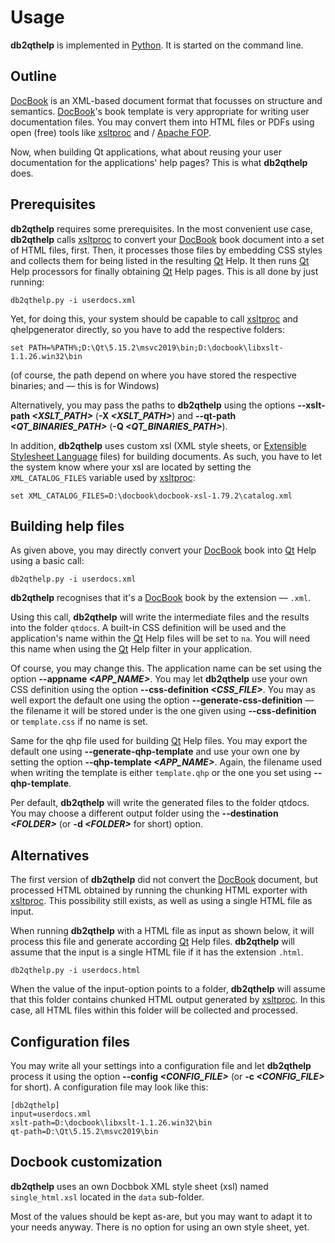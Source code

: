 # Usage

**db2qthelp** is implemented in [Python](https://www.python.org/). It is started on the command line.


## Outline

[DocBook](https://docbook.org/) is an XML-based document format that focusses on structure and semantics. [DocBook](https://docbook.org/)'s book template is very appropriate for writing user documentation files. You may convert them into HTML files or PDFs using open (free) tools like [xsltproc](https://gitlab.gnome.org/GNOME/libxslt) and / [Apache FOP](https://xmlgraphics.apache.org/fop/).

Now, when building Qt applications, what about reusing your user documentation for the applications&#39; help pages? This is what **db2qthelp** does.


## Prerequisites

**db2qthelp** requires some prerequisites. In the most convenient use case, **db2qthelp** calls  [xsltproc](https://gitlab.gnome.org/GNOME/libxslt) to convert your [DocBook](https://docbook.org/) book document into a set of HTML files, first. Then, it processes those files by embedding CSS styles and collects them for being listed in the resulting [Qt](https://www.qt.io/) Help. It then runs [Qt](https://www.qt.io/) Help processors for finally obtaining [Qt](https://www.qt.io/) Help pages. This is all done by just running:

```console
db2qthelp.py -i userdocs.xml
```

Yet, for doing this, your system should be capable to call [xsltproc](https://gitlab.gnome.org/GNOME/libxslt) and qhelpgenerator directly, so you have to add the respective folders:

```console
set PATH=%PATH%;D:\Qt\5.15.2\msvc2019\bin;D:\docbook\libxslt-1.1.26.win32\bin
```

(of course, the path depend on where you have stored the respective binaries; and &#8212; this is for Windows)

Alternatively, you may pass the paths to **db2qthelp** using the options __--xslt-path _&lt;XSLT_PATH&gt;___ (__-X _&lt;XSLT_PATH&gt;___) and __--qt-path _&lt;QT_BINARIES_PATH&gt;___ (__-Q _&lt;QT_BINARIES_PATH&gt;___).

In addition, **db2qthelp** uses custom xsl (XML style sheets, or [Extensible Stylesheet Language](https://de.wikipedia.org/wiki/Extensible_Stylesheet_Language) files) for building documents. As such, you have to let the system know where your xsl are located by setting the ```XML_CATALOG_FILES``` variable used by [xsltproc](https://gitlab.gnome.org/GNOME/libxslt):

```console
set XML_CATALOG_FILES=D:\docbook\docbook-xsl-1.79.2\catalog.xml
```


## Building help files

As given above, you may directly convert your [DocBook](https://docbook.org/) book into [Qt](https://www.qt.io/) Help using a basic call:

```console
db2qthelp.py -i userdocs.xml
```

**db2qthelp** recognises that it&#39;s a [DocBook](https://docbook.org/) book by the extension &#8212; ```.xml```.

Using this call, **db2qthelp** will write the intermediate files and the results into the folder ```qtdocs```. A built-in CSS definition will be used and the application&#39;s name within the [Qt](https://www.qt.io/) Help files will be set to ```na```. You will need this name when using the [Qt](https://www.qt.io/) Help filter in your application.

Of course, you may change this. The application name can be set using the option __--appname _&lt;APP_NAME&gt;___. You may let **db2qthelp** use your own CSS definition using the option __--css-definition _&lt;CSS_FILE&gt;___. You may as well export the default one using the option **--generate-css-definition** &#8212; the filename it will be stored under is the one given using __--css-definition__ or ```template.css``` if no name is set.

Same for the qhp file used for building [Qt](https://www.qt.io/) Help files. You may export the default one using **--generate-qhp-template** and use your own one by setting the option __--qhp-template _&lt;APP_NAME&gt;___. Again, the filename used when writing the template is either ```template.qhp``` or the one you set using __--qhp-template__.

Per default, **db2qthelp** will write the generated files to the folder qtdocs. You may choose a different output folder using the __--destination _&lt;FOLDER&gt;___ (or __-d _&lt;FOLDER&gt;___ for short) option.

## Alternatives

The first version of **db2qthelp** did not convert the [DocBook](https://docbook.org/) document, but processed HTML obtained by running the chunking HTML exporter with [xsltproc](https://gitlab.gnome.org/GNOME/libxslt). This possibility still exists, as well as using a single HTML file as input.

When running **db2qthelp** with a HTML file as input as shown below, it will process this file and generate according [Qt](https://www.qt.io/) Help files. **db2qthelp** will assume that the input is a single HTML file if it has the extension  ```.html```.

```console
db2qthelp.py -i userdocs.html
```

When the value of the input-option points to a folder, **db2qthelp** will assume that this folder contains chunked HTML output generated by [xsltproc](https://gitlab.gnome.org/GNOME/libxslt). In this case, all HTML files within this folder will be collected and processed.


## Configuration files

You may write all your settings into a configuration file and let **db2qthelp** process it using the option __--config _&lt;CONFIG_FILE&gt;___ (or __-c _&lt;CONFIG_FILE&gt;___ for short). A configuration file may look like this:

```config
[db2qthelp]
input=userdocs.xml
xslt-path=D:\docbook\libxslt-1.1.26.win32\bin
qt-path=D:\Qt\5.15.2\msvc2019\bin
```


## Docbook customization

**db2qthelp** uses an own Docbbok XML style sheet (xsl) named ```single_html.xsl``` located in the ```data``` sub-folder.

Most of the values should be kept as-are, but you may want to adapt it to your needs anyway. There is no option for using an own style sheet, yet.




